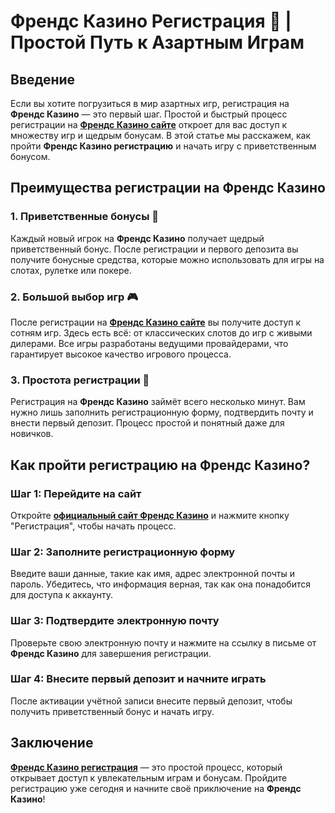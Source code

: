 # Френдс Казино Регистрация 🔑 | Простой Путь к Азартным Играм

## Введение

Если вы хотите погрузиться в мир азартных игр, регистрация на **Френдс Казино** — это первый шаг. Простой и быстрый процесс регистрации на **[Френдс Казино сайте](https://gofriends.run/linkb2)** откроет для вас доступ к множеству игр и щедрым бонусам. В этой статье мы расскажем, как пройти **Френдс Казино регистрацию** и начать игру с приветственным бонусом.

## Преимущества регистрации на Френдс Казино

### 1. Приветственные бонусы 🎁

Каждый новый игрок на **Френдс Казино** получает щедрый приветственный бонус. После регистрации и первого депозита вы получите бонусные средства, которые можно использовать для игры на слотах, рулетке или покере.

### 2. Большой выбор игр 🎮

После регистрации на **[Френдс Казино сайте](https://gofriends.run/linkb2)** вы получите доступ к сотням игр. Здесь есть всё: от классических слотов до игр с живыми дилерами. Все игры разработаны ведущими провайдерами, что гарантирует высокое качество игрового процесса.

### 3. Простота регистрации 📝

Регистрация на **Френдс Казино** займёт всего несколько минут. Вам нужно лишь заполнить регистрационную форму, подтвердить почту и внести первый депозит. Процесс простой и понятный даже для новичков.

## Как пройти регистрацию на Френдс Казино?

### Шаг 1: Перейдите на сайт

Откройте **[официальный сайт Френдс Казино](https://gofriends.run/linkb2)** и нажмите кнопку "Регистрация", чтобы начать процесс.

### Шаг 2: Заполните регистрационную форму

Введите ваши данные, такие как имя, адрес электронной почты и пароль. Убедитесь, что информация верная, так как она понадобится для доступа к аккаунту.

### Шаг 3: Подтвердите электронную почту

Проверьте свою электронную почту и нажмите на ссылку в письме от **Френдс Казино** для завершения регистрации.

### Шаг 4: Внесите первый депозит и начните играть

После активации учётной записи внесите первый депозит, чтобы получить приветственный бонус и начать игру.

## Заключение

**[Френдс Казино регистрация](https://gofriends.run/linkb2)** — это простой процесс, который открывает доступ к увлекательным играм и бонусам. Пройдите регистрацию уже сегодня и начните своё приключение на **Френдс Казино**!
